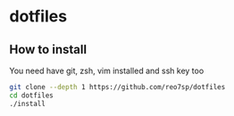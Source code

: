 # dotfiles

## How to install

You need have git, zsh, vim installed and ssh key too

```sh
git clone --depth 1 https://github.com/reo7sp/dotfiles
cd dotfiles
./install
```
